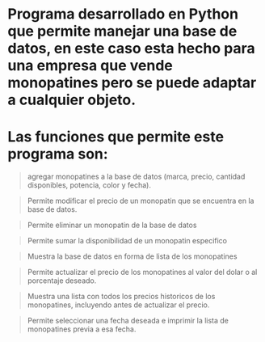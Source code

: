 # Programa desarrollado en Python que permite manejar una base de datos, en este caso esta hecho para una empresa que vende monopatines pero se puede adaptar a cualquier objeto.

# Las funciones que permite este programa son:

> agregar monopatines a la base de datos (marca, precio, cantidad disponibles, potencia, color y fecha).

> Permite modificar el precio de un monopatin que se encuentra en la base de datos.

> Permite eliminar un monopatin de la base de datos

> Permite sumar la disponibilidad de un monopatin especifico

> Muestra la base de datos en forma de lista de los monopatines

> Permite actualizar el precio de los monopatines al valor del dolar o al porcentaje deseado.

> Muestra una lista con todos los precios historicos de los monopatines, incluyendo antes de actualizar el precio.

> Permite seleccionar una fecha deseada e imprimir la lista de monopatines previa a esa fecha.